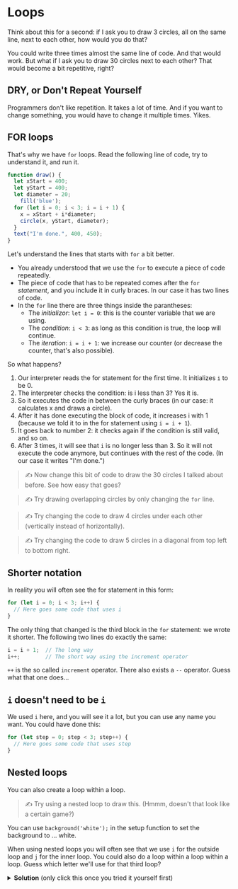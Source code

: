 # Loops

Think about this for a second: if I ask you to draw 3 circles, all on the same line, next to each other, how would you do that?

You could write three times almost the same line of code. And that would work. But what if I ask you to draw 30 circles next to each other? That would become a bit repetitive, right?

## DRY, or Don't Repeat Yourself

Programmers don't like repetition. It takes a lot of time. And if you want to change something, you would have to change it multiple times. Yikes.

## FOR loops

That's why we have `for` loops. Read the following line of code, try to understand it, and run it.

```js
function draw() {
  let xStart = 400;
  let yStart = 400;
  let diameter = 20;
	fill('blue');
  for (let i = 0; i < 3; i = i + 1) {
    x = xStart + i*diameter;
    circle(x, yStart, diameter);
  }
  text("I'm done.", 400, 450);
}
```

Let's understand the lines that starts with `for` a bit better.

- You already understood that we use the `for` to execute a piece of code repeatedly.
- The piece of code that has to be repeated comes after the `for` *statement*, and you include it in curly braces. In our case it has two lines of code.
- In the `for` line there are three things inside the parantheses:
  - The *initializor*: `let i = 0`: this is the counter variable that we are using.
  - The *condition*: `i < 3`: as long as this condition is true, the loop will continue.
  - The *iteration*: `i = i + 1`: we increase our counter (or decrease the counter, that's also possible).

So what happens?
1. Our interpreter reads the for statement for the first time. It initializes `i` to be 0.
2. The interpreter checks the condition: is i less than 3? Yes it is.
3. So it executes the code in between the curly braces (in our case: it calculates x and draws a circle).
4. After it has done executing the block of code, it increases i with 1 (because we told it to in the for statement using `i = i + 1`).
5. It goes back to number 2: it checks again if the condition is still valid, and so on.
6. After 3 times, it will see that `i` is no longer less than 3. So it will not execute the code anymore, but continues with the rest of the code. (In our case it writes "I'm done.")

> ✍️ Now change this bit of code to draw the 30 circles I talked about before. See how easy that goes?

> ✍️ Try drawing overlapping circles by only changing the `for` line.

> ✍️ Try changing the code to draw 4 circles under each other (vertically instead of horizontally).

> ✍️ Try changing the code to draw 5 circles in a diagonal from top left to bottom right.

## Shorter notation

In reality you will often see the for statement in this form:

```js
for (let i = 0; i < 3; i++) {
  // Here goes some code that uses i
}
```

The only thing that changed is the third block in the `for` statement: we wrote it shorter. The following two lines do exactly the same:

```js
i = i + 1;  // The long way
i++;        // The short way using the increment operator
```

`++` is the so called `increment` operator. There also exists a `--` operator. Guess what that one does...

## `i` doesn't need to be `i`

We used `i` here, and you will see it a lot, but you can use any name you want. You could have done this:

```js
for (let step = 0; step < 3; step++) {
  // Here goes some code that uses step
}
```

## Nested loops

You can also create a loop within a loop.

> ✍️ Try using a nested loop to draw this. (Hmmm, doesn't that look like a certain game?)

You can use `background('white');` in the setup function to set the background to ... white.

When using nested loops you will often see that we use `i` for the outside loop and `j` for the inner loop. You could also do a loop within a loop within a loop. Guess which letter we'll use for that third loop?

<details>
<summary><strong>Solution</strong> (only click this once you tried it yourself first)
</summary>


```js
function draw() {
  let xStart = 200;
  let yStart = 200;
  let diameter = 40;
	let spacing = 10;
	let nHorizontal = 7;
	let nVertical = 6;
	fill('blue');
	rect(
		xStart,
		yStart,
		spacing + nHorizontal*(diameter+spacing),
		spacing + nVertical*(diameter+spacing)
	)
	fill('white');
	let xFirstCenterPoint = xStart + spacing + diameter/2;
	let yFirstCenterPoint = yStart + spacing + diameter/2;
  for (let i = 0; i < nHorizontal; i++) {
    x = xFirstCenterPoint + i * (diameter + spacing);
		for (let j = 0; j < nVertical; j++) {
			y = yFirstCenterPoint + j * (diameter + spacing)
    	circle(x, y, diameter);
		}
  }
}
```

</details>

<br>
